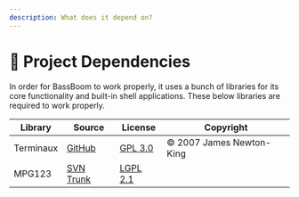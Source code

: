 ```yaml
---
description: What does it depend on?
---
```


# 🧱 Project Dependencies

In order for BassBoom to work properly, it uses a bunch of libraries for its core functionality and built-in shell applications. These below libraries are required to work properly.

| Library   | Source                                        | License                                                          | Copyright                |
| --------- | --------------------------------------------- | ---------------------------------------------------------------- | ------------------------ |
| Terminaux | [GitHub](https://github.com/Aptivi/Terminaux) | [GPL 3.0](https://github.com/Aptivi/Terminaux/blob/main/LICENSE) | © 2007 James Newton-King |
| MPG123    | [SVN Trunk](https://mpg123.de/trunk/)         | [LGPL 2.1](https://mpg123.de/trunk/COPYING)                      |                          |
